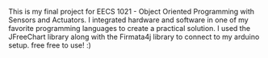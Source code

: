 This is my final project for EECS 1021 - Object Oriented Programming with Sensors and Actuators.
I integrated hardware and software in one of my favorite programming languages to create a practical solution.
I used the JFreeChart library along with the Firmata4j library to connect to my arduino setup.
free free to use! :)
